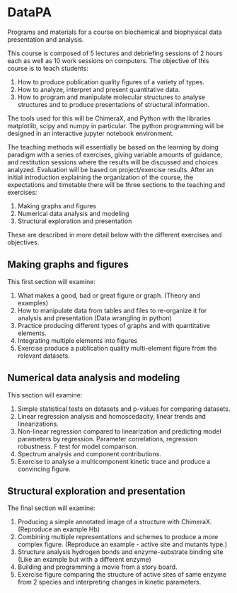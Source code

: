 # DataPA
Programs and materials for a course on biochemical and biophysical data
presentation and analysis.

This course is composed of 5 lectures and debriefing sessions of 2 hours each
as well as 10 work sessions on computers.
The objective of this course is to teach students:
1. How to produce publication quality figures of a variety of types.
2. How to analyze, interpret and present quantitative data.
3. How to program and manipulate molecular structures to analyse structures and
to produce presentations of structural information.

The tools used for this will be ChimeraX, and Python with the libraries
matplotlib, scipy and numpy in particular. The python programming will be
designed in an interactive jupyter notebook environment.

The teaching methods will essentially be based on the learning by doing paradigm
with a series of exercises, giving variable amounts of guidance, and restitution
sessions where the results will be discussed and choices analyzed.
Evaluation will be based on project/exercise results.
After an initial introduction explaining the organization of the course, the
expectations and timetable there will be three sections to the teaching and
exercises:
1. Making graphs and figures
2. Numerical data analysis and modeling
3. Structural exploration and presentation

These are described in more detail below with the different exercises and
objectives.

## Making graphs and figures
This first section will examine:
1. What makes a good, bad or great figure or graph. (Theory and examples)
2. How to manipulate data from tables and files to re-organize it for analysis
and presentation (Data wrangling in python)
3. Practice producing different types of graphs and with quantitative elements.
4. Integrating multiple elements into figures
5. Exercise produce a publication quality multi-element figure from the relevant
datasets.

## Numerical data analysis and modeling
This section will examine:
1. Simple statistical tests on datasets and p-values for comparing datasets.
2. Linear regression analysis and homoscedacity, linear trends and
linearizations.
3. Non-linear regression compared to linearization and predicting model
parameters by regression. Parameter correlations, regression robustness. F test
for model comparison.
4. Spectrum analysis and component contributions.
5. Exercise to analyse a multicomponent kinetic trace and produce a convincing
figure.

## Structural exploration and presentation
The final section will examine:
1. Producing a simple annotated image of a structure with ChimeraX. (Reproduce
  an example Hb)
2. Combining multiple representations and schemes to produce a more complex
  figure. (Reproduce an example - active site and mutants type.)
3. Structure analysis hydrogen bonds and enzyme-substrate binding site (Like an
  example but with a different enzyme)
4. Building and programming a movie from a story board.
5. Exercise figure comparing the structure of active sites of same enzyme from
  2 species and interpreting changes in kinetic parameters.
